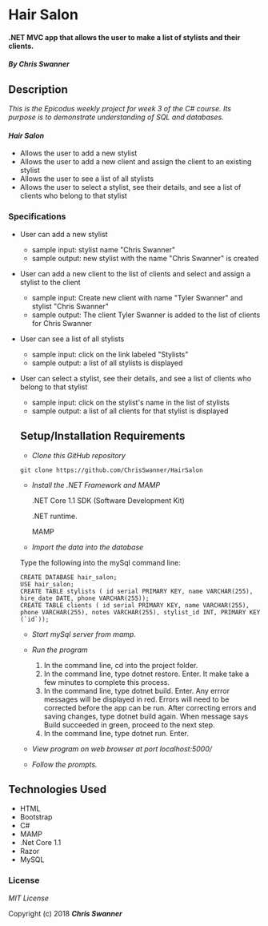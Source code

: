 # Hair Salon

#### .NET MVC app that allows the user to make a list of stylists and their clients.

#### _By Chris Swanner_

## Description
_This is the Epicodus weekly project for week 3 of the C# course. Its purpose is to demonstrate understanding of SQL and databases._

#### _Hair Salon_
* Allows the user to add a new stylist
* Allows the user to add a new client and assign the client to an existing stylist
* Allows the user to see a list of all stylists
* Allows the user to select a stylist, see their details, and see a list of clients who belong to that stylist

### Specifications
* User can add a new stylist
  * sample input: stylist name "Chris Swanner"
  * sample output: new stylist with the name "Chris Swanner" is created
* User can add a new client to the list of clients and select and assign a stylist to the client
  * sample input: Create new client with name "Tyler Swanner" and stylist "Chris Swanner"
  * sample output: The client Tyler Swanner is added to the list of clients for Chris Swanner
* User can see a list of all stylists
  * sample input: click on the link labeled "Stylists"
  * sample output: a list of all stylists is displayed
* User can select a stylist, see their details, and see a list of clients who belong to that stylist
  * sample input: click on the stylist's name in the list of stylists
  * sample output: a list of all clients for that stylist is displayed


  ## Setup/Installation Requirements

  * _Clone this GitHub repository_

  ```
  git clone https://github.com/ChrisSwanner/HairSalon
  ```

  * _Install the .NET Framework and MAMP_

    .NET Core 1.1 SDK (Software Development Kit)

    .NET runtime.

    MAMP

  *    _Import the data into the database_

  Type the following into the mySql command line:
  ```
  CREATE DATABASE hair_salon;
  USE hair_salon;
  CREATE TABLE stylists ( id serial PRIMARY KEY, name VARCHAR(255), hire_date DATE, phone VARCHAR(255));
  CREATE TABLE clients ( id serial PRIMARY KEY, name VARCHAR(255), phone VARCHAR(255), notes VARCHAR(255), stylist_id INT, PRIMARY KEY (`id`));
  ```

  * _Start mySql server from mamp._

  * _Run the program_
    1. In the command line, cd into the project folder.
    2. In the command line, type dotnet restore. Enter.  It make take a few minutes to complete this process.
    3. In the command line, type dotnet build. Enter. Any errror messages will be displayed in red.  Errors will need to be corrected before the app can be run. After correcting errors and saving changes, type dotnet build again.  When message says Build succeeded in green, proceed to the next step.
    4. In the command line, type dotnet run. Enter.

  * _View program on web browser at port localhost:5000/_

  * _Follow the prompts._

## Technologies Used

* HTML
* Bootstrap
* C#
* MAMP
* .Net Core 1.1
* Razor
* MySQL

### License

*MIT License*

Copyright (c) 2018 **_Chris Swanner_**
